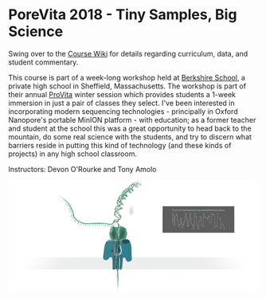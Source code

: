 # PoreVita 2018 - Tiny Samples, Big Science

Swing over to the [Course Wiki](https://github.com/devonorourke/PoreVita/wiki) for details regarding curriculum, data, and student commentary. 

This course is part of a week-long workshop held at [Berkshire School](https://www.berkshireschool.org/), a private high school in Sheffield, Massachusetts. The workshop is part of their annual [ProVita](https://www.berkshireschool.org/academics/pro-vita) winter session which provides students a 1-week immersion in just a pair of classes they select. I've been interested in incorporating modern sequencing technologies - principally in Oxford Nanopore's portable MinION platform - with education; as a former teacher and student at the school this was a great opportunity to head back to the mountain, do some real science with the students, and try to discern what barriers reside in putting this kind of technology (and these kinds of projects) in any high school classroom. 

Instructors: Devon O'Rourke and Tony Amolo

![](https://github.com/devonorourke/Pore604/raw/master/images/sequencing-animated.gif)

